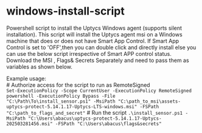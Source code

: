 # windows-install-script
Powershell script to install the Uptycs Windows agent (supports silent installation). 
This script will install the Uptycs agent msi on a Windows machine that does or does not have Smart App Control. 
If Smart App Control is set to 'OFF',then you can double click and directly install else you can use the below script irrespective of Smart APP control status. 
Download the MSI , Flags& Secrets Separately and need to pass them as variables as shown below.

Example usage:  
\# Authorize access for the script to run as RemoteSigned  
`Set-ExecutionPolicy -Scope CurrentUser -ExecutionPolicy RemoteSigned  
powershell -ExecutionPolicy Bypass -File "C:\Path\To\install_sensor.ps1" -MsiPath "C:\path_to_msi\assets-uptycs-protect-5.14.1.17-Uptycs-LTS-windows.msi" -FSPath "C:\path_to_flags_and_secret"`
\# Run the script
`.\install_sensor.ps1 -MsiPath "C:\Users\abacus\uptycs-protect-5.14.1.17-Uptycs-202503281456.msi" -FSPath "C:\Users\abacus\flags&secrets"`

